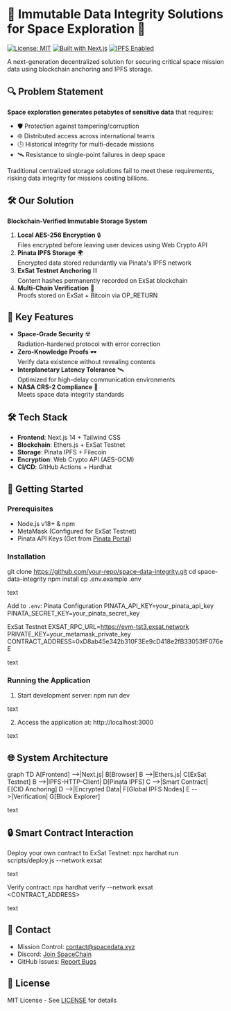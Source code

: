 # 🌌 Immutable Data Integrity Solutions for Space Exploration 🚀

[![License: MIT](https://img.shields.io/badge/License-MIT-brightgreen)](https://opensource.org/licenses/MIT)
[![Built with Next.js](https://img.shields.io/badge/Built%20with-Next.js-black)](https://nextjs.org/)
[![IPFS Enabled](https://img.shields.io/badge/IPFS-Pinata-65C2CB)](https://www.pinata.cloud/)

A next-generation decentralized solution for securing critical space mission data using blockchain anchoring and IPFS storage.

## 🔍 Problem Statement
**Space exploration generates petabytes of sensitive data** that requires:
- 🛡️ Protection against tampering/corruption
- 🌐 Distributed access across international teams
- 🕒 Historical integrity for multi-decade missions
- 🛰️ Resistance to single-point failures in deep space

Traditional centralized storage solutions fail to meet these requirements, risking data integrity for missions costing billions.

## 🛠️ Our Solution
**Blockchain-Verified Immutable Storage System**
1. **Local AES-256 Encryption** 🔒  
   Files encrypted before leaving user devices using Web Crypto API
2. **Pinata IPFS Storage** 🌍  
   Encrypted data stored redundantly via Pinata's IPFS network
3. **ExSat Testnet Anchoring** ⛓️  
   Content hashes permanently recorded on ExSat blockchain
4. **Multi-Chain Verification** 🔗  
   Proofs stored on ExSat + Bitcoin via OP_RETURN

## 🚀 Key Features
- **Space-Grade Security** ☢️  
  Radiation-hardened protocol with error correction
- **Zero-Knowledge Proofs** 🕶️  
  Verify data existence without revealing contents
- **Interplanetary Latency Tolerance** 🛰️  
  Optimized for high-delay communication environments
- **NASA CRS-2 Compliance** 📜  
  Meets space data integrity standards

## 🛠️ Tech Stack
- **Frontend**: Next.js 14 + Tailwind CSS
- **Blockchain**: Ethers.js + ExSat Testnet
- **Storage**: Pinata IPFS + Filecoin
- **Encryption**: Web Crypto API (AES-GCM)
- **CI/CD**: GitHub Actions + Hardhat

## 🚀 Getting Started

### Prerequisites
- Node.js v18+ & npm
- MetaMask (Configured for ExSat Testnet)
- Pinata API Keys (Get from [Pinata Portal](https://app.pinata.cloud/))

### Installation
git clone https://github.com/your-repo/space-data-integrity.git
cd space-data-integrity
npm install
cp .env.example .env

text

Add to `.env`:
Pinata Configuration
PINATA_API_KEY=your_pinata_api_key
PINATA_SECRET_KEY=your_pinata_secret_key

ExSat Testnet
EXSAT_RPC_URL=https://evm-tst3.exsat.network
PRIVATE_KEY=your_metamask_private_key
CONTRACT_ADDRESS=0xD8ab45e342b310F3Ee9cD418e2fB33053fF076eE

text

### Running the Application
1. Start development server:
npm run dev

text

2. Access the application at:
http://localhost:3000

text

## 🌐 System Architecture
graph TD
A[Frontend] -->|Next.js| B[Browser]
B -->|Ethers.js| C[ExSat Testnet]
B -->|IPFS-HTTP-Client| D[Pinata IPFS]
C -->|Smart Contract| E[CID Anchoring]
D -->|Encrypted Data| F[Global IPFS Nodes]
E -->|Verification| G[Block Explorer]

text

## 🔒 Smart Contract Interaction
Deploy your own contract to ExSat Testnet:
npx hardhat run scripts/deploy.js --network exsat

text

Verify contract:
npx hardhat verify --network exsat <CONTRACT_ADDRESS>

text

## 📡 Contact
- Mission Control: [contact@spacedata.xyz](mailto:contact@spacedata.xyz)
- Discord: [Join SpaceChain](https://discord.gg/your-invite-link)
- GitHub Issues: [Report Bugs](https://github.com/your-repo/issues)

## 📜 License
MIT License - See [LICENSE](LICENSE) for details